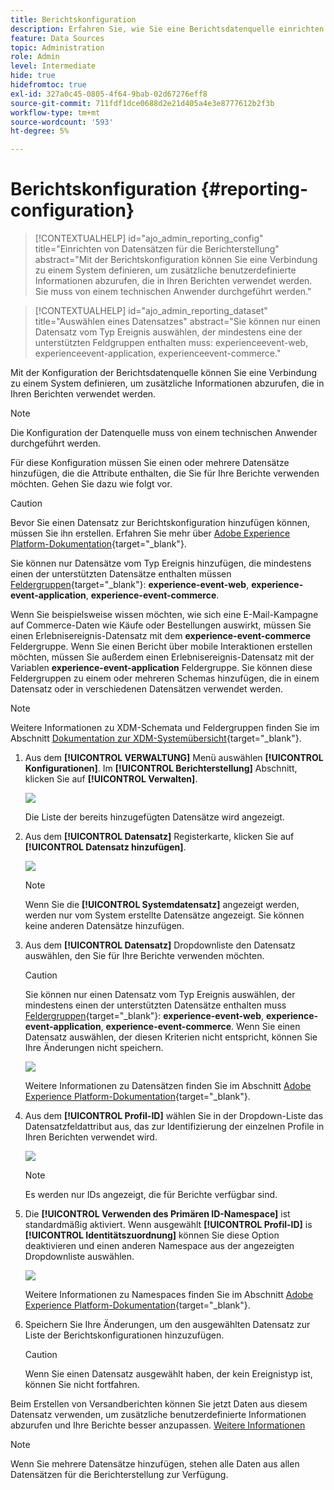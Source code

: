 ```yaml
---
title: Berichtskonfiguration
description: Erfahren Sie, wie Sie eine Berichtsdatenquelle einrichten.
feature: Data Sources
topic: Administration
role: Admin
level: Intermediate
hide: true
hidefromtoc: true
exl-id: 327a0c45-0805-4f64-9bab-02d67276eff8
source-git-commit: 711fdf1dce0688d2e21d405a4e3e8777612b2f3b
workflow-type: tm+mt
source-wordcount: '593'
ht-degree: 5%

---
```


# Berichtskonfiguration {#reporting-configuration}

>[!CONTEXTUALHELP]
>id="ajo_admin_reporting_config"
>title="Einrichten von Datensätzen für die Berichterstellung"
>abstract="Mit der Berichtskonfiguration können Sie eine Verbindung zu einem System definieren, um zusätzliche benutzerdefinierte Informationen abzurufen, die in Ihren Berichten verwendet werden. Sie muss von einem technischen Anwender durchgeführt werden."

>[!CONTEXTUALHELP]
>id="ajo_admin_reporting_dataset"
>title="Auswählen eines Datensatzes"
>abstract="Sie können nur einen Datensatz vom Typ Ereignis auswählen, der mindestens eine der unterstützten Feldgruppen enthalten muss: experienceevent-web, experienceevent-application, experienceevent-commerce."

Mit der Konfiguration der Berichtsdatenquelle können Sie eine Verbindung zu einem System definieren, um zusätzliche Informationen abzurufen, die in Ihren Berichten verwendet werden.

>[!NOTE]
>
>Die Konfiguration der Datenquelle muss von einem technischen Anwender durchgeführt werden. <!--Rights?-->

Für diese Konfiguration müssen Sie einen oder mehrere Datensätze hinzufügen, die die Attribute enthalten, die Sie für Ihre Berichte verwenden möchten. Gehen Sie dazu wie folgt vor.

>[!CAUTION]
>
>Bevor Sie einen Datensatz zur Berichtskonfiguration hinzufügen können, müssen Sie ihn erstellen. Erfahren Sie mehr über [Adobe Experience Platform-Dokumentation](https://experienceleague.adobe.com/docs/experience-platform/catalog/datasets/user-guide.html?lang=en#create){target=&quot;_blank&quot;}.
>
>Sie können nur Datensätze vom Typ Ereignis hinzufügen, die mindestens einen der unterstützten Datensätze enthalten müssen [Feldergruppen](https://experienceleague.adobe.com/docs/experience-platform/xdm/tutorials/create-schema-ui.html#field-group){target=&quot;_blank&quot;}: **experience-event-web**, **experience-event-application**, **experience-event-commerce**.

<!--
➡️ [Discover this feature in video](#video)
-->

Wenn Sie beispielsweise wissen möchten, wie sich eine E-Mail-Kampagne auf Commerce-Daten wie Käufe oder Bestellungen auswirkt, müssen Sie einen Erlebnisereignis-Datensatz mit dem **experience-event-commerce** Feldergruppe. Wenn Sie einen Bericht über mobile Interaktionen erstellen möchten, müssen Sie außerdem einen Erlebnisereignis-Datensatz mit der Variablen **experience-event-application** Feldergruppe. <!--If you want to report on web interactions then you need to include the web field group.--> Sie können diese Feldergruppen zu einem oder mehreren Schemas hinzufügen, die in einem Datensatz oder in verschiedenen Datensätzen verwendet werden.

>[!NOTE]
>
>Weitere Informationen zu XDM-Schemata und Feldergruppen finden Sie im Abschnitt [Dokumentation zur XDM-Systemübersicht](https://experienceleague.adobe.com/docs/experience-platform/xdm/home.html?lang=de){target=&quot;_blank&quot;}.

1. Aus dem **[!UICONTROL VERWALTUNG]** Menü auswählen **[!UICONTROL Konfigurationen]**. Im  **[!UICONTROL Berichterstellung]** Abschnitt, klicken Sie auf **[!UICONTROL Verwalten]**.

   ![](assets/reporting-config-menu.png)

   Die Liste der bereits hinzugefügten Datensätze wird angezeigt.

1. Aus dem **[!UICONTROL Datensatz]** Registerkarte, klicken Sie auf **[!UICONTROL Datensatz hinzufügen]**.

   ![](assets/reporting-config-add.png)

   >[!NOTE]
   >
   >Wenn Sie die **[!UICONTROL Systemdatensatz]** angezeigt werden, werden nur vom System erstellte Datensätze angezeigt. Sie können keine anderen Datensätze hinzufügen.

1. Aus dem **[!UICONTROL Datensatz]** Dropdownliste den Datensatz auswählen, den Sie für Ihre Berichte verwenden möchten.

   >[!CAUTION]
   >
   >Sie können nur einen Datensatz vom Typ Ereignis auswählen, der mindestens einen der unterstützten Datensätze enthalten muss [Feldergruppen](https://experienceleague.adobe.com/docs/experience-platform/xdm/tutorials/create-schema-ui.html#field-group){target=&quot;_blank&quot;}: **experience-event-web**, **experience-event-application**, **experience-event-commerce**. Wenn Sie einen Datensatz auswählen, der diesen Kriterien nicht entspricht, können Sie Ihre Änderungen nicht speichern.

   ![](assets/reporting-config-datasets.png)

   Weitere Informationen zu Datensätzen finden Sie im Abschnitt [Adobe Experience Platform-Dokumentation](https://experienceleague.adobe.com/docs/experience-platform/catalog/datasets/overview.html?lang=de){target=&quot;_blank&quot;}.

1. Aus dem **[!UICONTROL Profil-ID]** wählen Sie in der Dropdown-Liste das Datensatzfeldattribut aus, das zur Identifizierung der einzelnen Profile in Ihren Berichten verwendet wird.

   ![](assets/reporting-config-profile-id.png)

   >[!NOTE]
   >
   >Es werden nur IDs angezeigt, die für Berichte verfügbar sind.

1. Die **[!UICONTROL Verwenden des Primären ID-Namespace]** ist standardmäßig aktiviert. Wenn ausgewählt **[!UICONTROL Profil-ID]** is **[!UICONTROL Identitätszuordnung]** können Sie diese Option deaktivieren und einen anderen Namespace aus der angezeigten Dropdownliste auswählen.

   ![](assets/reporting-config-namespace.png)

   Weitere Informationen zu Namespaces finden Sie im Abschnitt [Adobe Experience Platform-Dokumentation](https://experienceleague.adobe.com/docs/experience-platform/identity/namespaces.html?lang=de){target=&quot;_blank&quot;}.

1. Speichern Sie Ihre Änderungen, um den ausgewählten Datensatz zur Liste der Berichtskonfigurationen hinzuzufügen.

   >[!CAUTION]
   >
   >Wenn Sie einen Datensatz ausgewählt haben, der kein Ereignistyp ist, können Sie nicht fortfahren.

Beim Erstellen von Versandberichten können Sie jetzt Daten aus diesem Datensatz verwenden, um zusätzliche benutzerdefinierte Informationen abzurufen und Ihre Berichte besser anzupassen. [Weitere Informationen](content-experiment.md#objectives-global)

>[!NOTE]
>
>Wenn Sie mehrere Datensätze hinzufügen, stehen alle Daten aus allen Datensätzen für die Berichterstellung zur Verfügung.


<!--
## How-to video {#video}

Understand how to configure Experience Platform reporting data sources.

>[!VIDEO]()
-->
